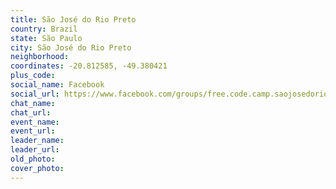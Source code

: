 ```yaml
---
title: São José do Rio Preto
country: Brazil
state: São Paulo
city: São José do Rio Preto
neighborhood: 
coordinates: -20.812585, -49.380421
plus_code:
social_name: Facebook
social_url: https://www.facebook.com/groups/free.code.camp.saojosedoriopreto
chat_name:
chat_url:
event_name:
event_url:
leader_name:
leader_url:
old_photo: 
cover_photo:
---
```

